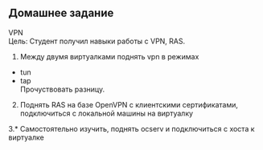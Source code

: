 ## Домашнее задание  
VPN  
Цель: Студент получил навыки работы с VPN, RAS.  
1. Между двумя виртуалками поднять vpn в режимах  
- tun  
- tap  
Прочуствовать разницу.   
2. Поднять RAS на базе OpenVPN с клиентскими сертификатами, подключиться с локальной машины на виртуалку   

3.* Самостоятельно изучить, поднять ocserv и подключиться с хоста к виртуалке   
